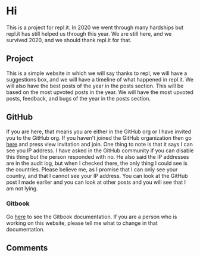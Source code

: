 # Hi
This is a project for repl.it. In 2020 we went through many hardships but repl.it has still helped us through this year. We are still here, and we survived 2020, and we should thank repl.it for that.

## Project
This is a simple website in which we will say thanks to repl, we will have a suggestions box, and we will have a timeline of what happened in repl.it. We will also have the best posts of the year in the posts section. This will be based on the most upvoted posts in the year. We will have the most upvoted posts, feedback, and bugs of the year in the posts section.

## GitHub
If you are here, that means you are either in the GitHub org or I have invited you to the GitHub org. If you haven't joined the GitHub organization then go [here](https://github.com/Repl-it-Coders) and press view invitation and join. One thing to note is that it says I can see you IP address. I have asked in the GitHub community if you can disable this thing but the person responded with no. He also said the IP addresses are in the audit log, but when I checked there, the only thing I could see is the countries. Please believe me, as I promise that I can only see your country, and that I cannot see your IP address. You can look at the GitHub post I made earlier and you can look at other posts and you will see that I am not lying.

### Gitbook
Go [here](https://whippingdot.gitbook.io/repl-it-2021/) to see the Gitbook documentation. If you are a person who is working on this website, please tell me what to change in that documentation.

Comments
- 